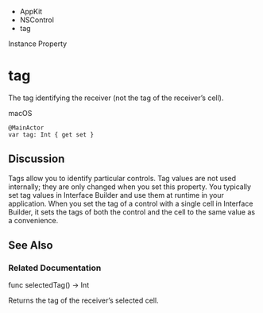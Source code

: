 

- AppKit
- NSControl
-  tag 

Instance Property

# tag

The tag identifying the receiver (not the tag of the receiver’s cell).

macOS

``` source
@MainActor
var tag: Int { get set }
```

## Discussion

Tags allow you to identify particular controls. Tag values are not used internally; they are only changed when you set this property. You typically set tag values in Interface Builder and use them at runtime in your application. When you set the tag of a control with a single cell in Interface Builder, it sets the tags of both the control and the cell to the same value as a convenience.

## See Also

### Related Documentation

func selectedTag() -> Int

Returns the tag of the receiver’s selected cell.

